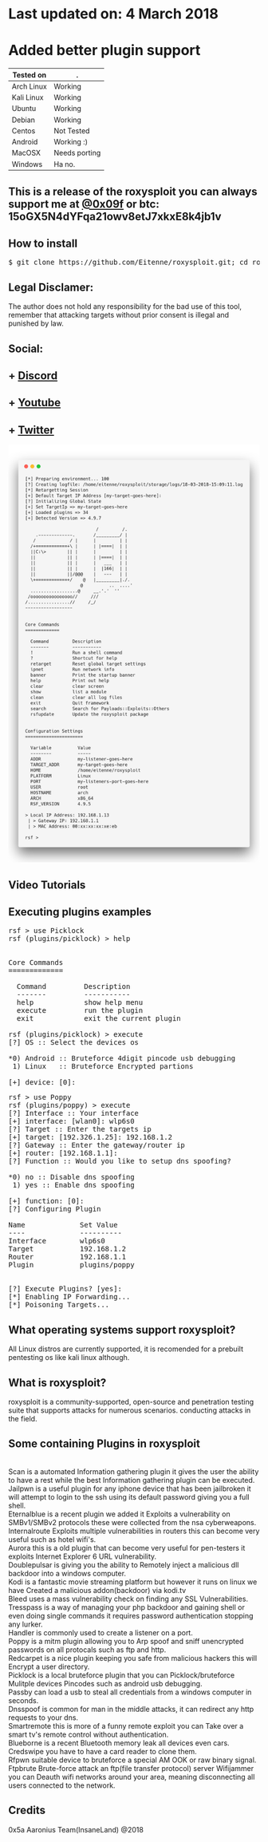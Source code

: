 # Last updated on: 4 March 2018
# Added better plugin support
|Tested on|.
|---|---
|Arch Linux|Working
|Kali Linux|Working
|Ubuntu|Working
|Debian|Working
|Centos|Not Tested
|Android| Working :)
|MacOSX|Needs porting
|Windows| Ha no.

## This is a release of the roxysploit you can always support me at <a href="https://twitter.com/0x09f">@0x09f</a> or btc: 15oGX5N4dYFqa21owv8etJ7xkxE8k4jb1v
## How to install
<pre>$ git clone https://github.com/Eitenne/roxysploit.git; cd roxysploit; sudo /bin/bash install</pre>

## Legal Disclamer:
  The author does not hold any responsibility for the bad use of this tool,
  remember that attacking targets without prior consent is illegal and punished by law.

## Social:
## + <a href="https://discord.gg/7qXa3dg"> Discord</a>
## + <a href="https://www.youtube.com/channel/UCvydKPHB5fzqrJpS6BUqdRQ"> Youtube</a>
## + <a href="https://twitter.com/0x09f"> Twitter</a>

<img src="carbon.png">

## Video Tutorials
[Hacking using Tresspass | RoxySploit / Roxy Exploitation Framework]: https://www.youtube.com/watch?v=47UMnkeM-hk
[Exploiting the browser | roxysploit]: https://www.youtube.com/watch?v=h6QO-rtIP_o

## Executing plugins examples
<pre>
rsf > use Picklock
rsf (plugins/picklock) > help


Core Commands
=============

  Command         Description
  -------         -----------
  help            show help menu
  execute         run the plugin
  exit            exit the current plugin

rsf (plugins/picklock) > execute
[?] OS :: Select the devices os

*0) Android :: Bruteforce 4digit pincode usb debugging
 1) Linux   :: Bruteforce Encrypted partions

[+] device: [0]:
</pre>
<pre>
rsf > use Poppy
rsf (plugins/poppy) > execute
[?] Interface :: Your interface
[+] interface: [wlan0]: wlp6s0
[?] Target :: Enter the targets ip
[+] target: [192.326.1.25]: 192.168.1.2
[?] Gateway :: Enter the gateway/router ip
[+] router: [192.168.1.1]:
[?] Function :: Would you like to setup dns spoofing?

*0) no :: Disable dns spoofing
 1) yes :: Enable dns spoofing

[+] function: [0]:
[?] Configuring Plugin

Name             Set Value
----             ----------
Interface        wlp6s0
Target           192.168.1.2
Router           192.168.1.1
Plugin           plugins/poppy


[?] Execute Plugins? [yes]:  
[*] Enabling IP Forwarding...
[*] Poisoning Targets...
</pre>

## What operating systems support roxysploit?
All Linux distros are currently supported, it is recomended for a prebuilt pentesting os like kali linux although.

## What is roxysploit?
roxysploit is a community-supported, open-source and penetration testing suite that supports attacks for numerous scenarios. conducting attacks in the field.

## Some containing Plugins in roxysploit
<br>
Scan is a automated Information gathering plugin it gives the user the ability to have a rest while the best Information gathering plugin can be executed.
<br>
Jailpwn is a useful plugin for any iphone device that has been jailbroken it will attempt to login to the ssh using its default password giving you a full shell.
<br>
Eternalblue is a recent plugin we added it Exploits a vulnerability on SMBv1/SMBv2 protocols these were collected from the nsa cyberweapons.
<br>
Internalroute Exploits multiple vulnerabilities in routers this can become very useful such as hotel wifi's.
<br>
Aurora this is a old plugin that can become very useful for pen-testers it exploits Internet Explorer 6 URL vulnerability.
<br>
Doublepulsar is giving you the ability to Remotely inject a malicious dll backdoor into a windows computer.
<br>
Kodi is a fantastic movie streaming platform but however it runs on linux we have Created a malicious addon(backdoor) via kodi.tv
<br>
Bleed uses a mass vulnerability check on finding any SSL Vulnerabilities.
<br>
Tresspass is a way of managing your php backdoor and gaining shell or even doing single commands it requires password authentication stopping any lurker.
<br>
Handler is commonly used to create a listener on a port.
<br>
Poppy is a mitm plugin allowing you to Arp spoof and sniff unencrypted passwords on all protocals such as ftp and http.
<br>
Redcarpet is a nice plugin keeping you safe from malicious hackers this will Encrypt a user directory.
<br>
Picklock is a local bruteforce plugin that you can Picklock/bruteforce Mulitple devices Pincodes such as android usb debugging. <br>
Passby can load a usb to steal all credentials from a windows computer in seconds.
<br>
Dnsspoof is common for man in the middle attacks, it can redirect any http requests to your dns.
<br>
Smartremote this is more of a funny remote exploit you can Take over a smart tv's remote control without authentication.
<br>
Blueborne is a recent Bluetooth memory leak all devices even cars.
<br>
Credswipe you have to have a card reader to clone them.
<br>
Rfpwn suitable device to bruteforce a special AM OOK or raw binary signal.
<br>
Ftpbrute Brute-force attack an ftp(file transfer protocol) server Wifijammer you can Deauth wifi networks around your area, meaning disconnecting all users connected to the network.
<br>

## Credits
0x5a
Aaronius
Team(InsaneLand) @2018

